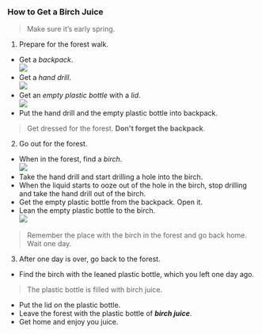 ### How to Get a Birch Juice

>Make sure it’s early spring.

1. Prepare for the forest walk.  
* Get a _backpack_.  
![](https://cs.pikabu.ru/post_img/2013/05/01/9/1367416951_1082771769.jpg)
* Get a _hand drill_.  
![](https://www.nekludovo.ru/_sh/4/470c.jpg)
* Get an _empty plastic bottle_ with a _lid_.  
![](http://powerclip.ru/uploads/photos/1440.jpg)
* Put the hand drill and the empty plastic bottle into backpack.
>Get dressed for the forest. **Don't forget the backpack**.

2. Go out for the forest.
* When in the forest, find a _birch_.  
![](http://4.bp.blogspot.com/-OU0ERzJ1tWY/UTb2OaqLajI/AAAAAAAAA5M/1Ei4FyG9R1A/s1600/%D0%91%D0%B5%D1%80%D0%B5%D0%B7%D0%B0+%D1%80%D0%B0%D0%BD%D0%BD%D0%B5%D0%B9+%D0%B2%D0%B5%D1%81%D0%BD%D0%BE%D0%B9.jpg)
* Take the hand drill and start drilling a hole into the birch.
* When the liquid starts to ooze out of the hole in the birch, stop drilling and take the hand drill out of the birch.
* Get the empty plastic bottle from the backpack. Open it.
* Lean the empty plastic bottle to the birch.  
![](http://img1.russianfood.com/dycontent/images_upl/130/big_129583.jpg)

>Remember the place with the birch in the forest and go back home.  
Wait one day.

3. After one day is over, go back to the forest.
* Find the birch with the leaned plastic bottle, which you left one day ago.  
>The plastic bottle is filled with birch juice.  
* Put the lid on the plastic bottle.
* Leave the forest with the plastic bottle of **_birch juice_**.
* Get home and enjoy you juice.

